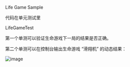 Life Game Sample

代码在单元测试里

LifeGameTest

第一个单测可以验证生命游戏下一局的结果是否正确。

第二个单测可以在控制台输出生命游戏 “滑翔机” 的动态结果：

![image](https://github.com/rabbitinhere/lifegamesample/preview.jpeg)
